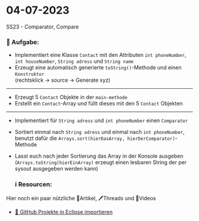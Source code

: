 # 04-07-2023
SS23 - Comparator, Compare

### 📝 Aufgabe:
- Implementiert eine Klasse ```Contact```  mit den Attributen ```int phoneNumber```, ```int houseNumber```, ```String adress``` und ```String name```
- Erzeugt eine automatisch generierte ```toString()```-Methode und einen ```Konstruktor```<br>
(rechtsklick -> source -> Generate xyz)

------------------------------

- Erzeugt 5 ```Contact``` Objekte in der ```main-methode```
- Erstellt ein ```Contact```-Array und füllt dieses mit den 5 ```Contact``` Objekten

------------------------------

- Implementiert für ```String adress``` und ```int phoneNumber``` einen ```Comparator```
- Sortiert einmal nach  ```String adress``` und einmal nach ```int phoneNumber```, benutzt dafür die ```Arrays.sort(hierDasArray, hierDerComparator)```-Methode
- Lasst euch nach jeder Sortierung das Array in der Konsole ausgeben (```Arrays.toString(hierEinArray)``` erzeugt einen lesbaren String der per sysout ausgegeben werden kann)




  ### ℹ️ Resourcen:
Hier noch ein paar nützliche 📃Artikel, 🖊️Threads und 🎥Videos

- [ 🎥 GitHub Projekte in Eclipse importieren](https://drive.google.com/file/d/1IpwHADmwViEGQ7Pf4BgybUYpz7WBoMe5/view?usp=sharing)
